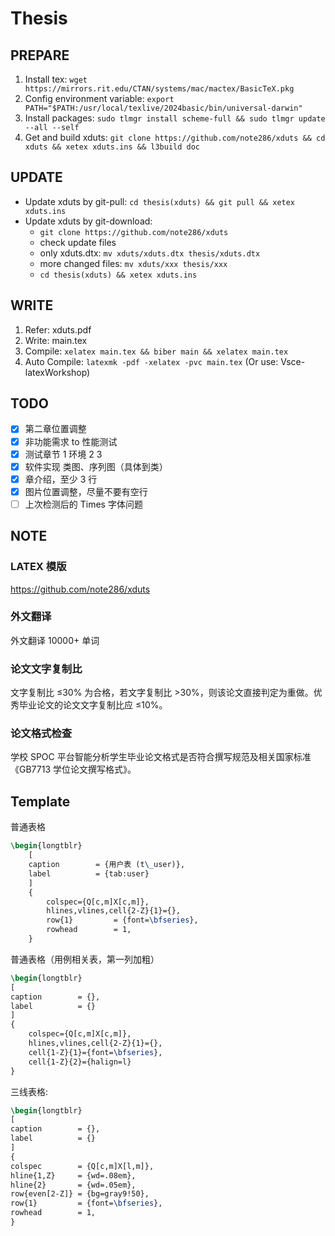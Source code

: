 # Thesis

## PREPARE

1. Install tex: `wget https://mirrors.rit.edu/CTAN/systems/mac/mactex/BasicTeX.pkg`
2. Config environment variable: `export PATH="$PATH:/usr/local/texlive/2024basic/bin/universal-darwin"`
3. Install packages: `sudo tlmgr install scheme-full && sudo tlmgr update --all --self`
4. Get and build xduts: `git clone https://github.com/note286/xduts && cd xduts && xetex xduts.ins && l3build doc`

## UPDATE

- Update xduts by git-pull: `cd thesis(xduts) && git pull && xetex xduts.ins`
- Update xduts by git-download:
  - `git clone https://github.com/note286/xduts`
  - check update files
  - only xduts.dtx: `mv xduts/xduts.dtx thesis/xduts.dtx`
  - more changed files: `mv xduts/xxx thesis/xxx`
  - `cd thesis(xduts) && xetex xduts.ins`

## WRITE

1. Refer: xduts.pdf
2. Write: main.tex
3. Compile: `xelatex main.tex && biber main && xelatex main.tex`
4. Auto Compile: `latexmk -pdf -xelatex -pvc main.tex` (Or use: Vsce-latexWorkshop)

<!-- ## WORD

```sh
# brew install pandoc-crossref

pandoc main.tex \
--filter pandoc-crossref \
--citeproc --csl ieee.csl \
--bibliography=reference.bib \
-M reference-section-title=Reference \
-M autoEqnLabels \
-M tableEqns \
-t docx+native_numbering \
--number-sections \
-o main.docx
``` -->

## TODO

- [x] 第二章位置调整
- [x] 非功能需求 to 性能测试
- [x] 测试章节 1 环境 2 3
- [x] 软件实现 类图、序列图（具体到类）
- [x] 章介绍，至少 3 行
- [x] 图片位置调整，尽量不要有空行
- [ ] 上次检测后的 Times 字体问题

## NOTE

### LATEX 模版

https://github.com/note286/xduts

### 外文翻译

外文翻译 10000+ 单词

### 论文文字复制比

文字复制比 ≤30% 为合格，若文字复制比 >30%，则该论文直接判定为重做。优秀毕业论文的论文文字复制比应 ≤10%。

### 论文格式检查

学校 SPOC 平台智能分析学生毕业论文格式是否符合撰写规范及相关国家标准《GB7713 学位论文撰写格式》。

## Template

普通表格

```tex
\begin{longtblr}
    [
    caption        = {用户表 (t\_user)},
    label          = {tab:user}
    ]
    {
        colspec={Q[c,m]X[c,m]},
        hlines,vlines,cell{2-Z}{1}={},
        row{1}         = {font=\bfseries},
        rowhead        = 1,
    }
```

普通表格（用例相关表，第一列加粗）

```tex
\begin{longtblr}
[
caption        = {},
label          = {}
]
{
    colspec={Q[c,m]X[c,m]},
    hlines,vlines,cell{2-Z}{1}={},
    cell{1-Z}{1}={font=\bfseries},
    cell{1-Z}{2}={halign=l}
}
```


三线表格:

```tex
\begin{longtblr}
[
caption        = {},
label          = {}
]
{
colspec        = {Q[c,m]X[l,m]},
hline{1,Z}     = {wd=.08em},
hline{2}       = {wd=.05em},
row{even[2-Z]} = {bg=gray9!50},
row{1}         = {font=\bfseries},
rowhead        = 1,
}
```